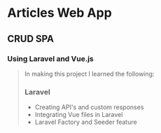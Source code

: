 # Articles Web App

## CRUD SPA

### Using Laravel and Vue.js

> In making this project I learned the following:
> ### Laravel 
> - Creating API's and custom responses 
> - Integrating Vue files in Laravel
> - Laravel Factory and Seeder feature
